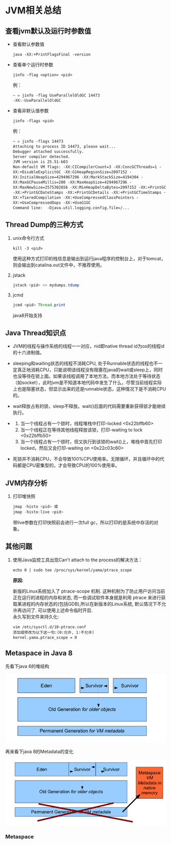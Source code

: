 # JVM相关总结

## 查看jvm默认及运行时参数值

* 查看默认参数值

    ```shell
    java -XX:+PrintFlagsFinal -version
    ```
* 查看单个运行时参数
    ```shell
    jinfo -flag <option> <pid>
    ```
    例：
    ```shell
    ~ ➭ jinfo -flag UseParallelOldGC 14473
    -XX:-UseParallelOldGC
    ```

* 查看非默认值参数
    ```shell
    jinfo -flags <pid>
    ```
    例：
    ```shell
    ~ ➭ jinfo -flags 14473
    Attaching to process ID 14473, please wait...
    Debugger attached successfully.
    Server compiler detected.
    JVM version is 25.51-b03
    Non-default VM flags: -XX:CICompilerCount=3 -XX:ConcGCThreads=1 -XX:+DisableExplicitGC -XX:G1HeapRegionSize=2097152 -XX:InitialHeapSize=4294967296 -XX:MarkStackSize=4194304 -XX:MaxGCPauseMillis=200 -XX:MaxHeapSize=4294967296 -XX:MaxNewSize=2575302656 -XX:MinHeapDeltaBytes=2097152 -XX:+PrintGC -XX:+PrintGCDateStamps -XX:+PrintGCDetails -XX:+PrintGCTimeStamps -XX:+TieredCompilation -XX:+UseCompressedClassPointers -XX:+UseCompressedOops -XX:+UseG1GC 
    Command line:  -Djava.util.logging.config.file=/...
    ```

## Thread Dump的三种方式

1. unix命令行方式

    ```shell
    kill -3 <pid>
    ```
    使用这种方式打印的栈信息是输出到运行java程序的控制台上，对于tomcat，则会输出到catalina.out文件中，不推荐使用。

2. jstack

    ```java
    jstack <pid> >> mydumps.tdump
    ```
3. jcmd

    ```java
    jcmd <pid> Thread.print
    ```
    java8开始支持

## Java Thread知识点

* JVM的线程与操作系统的线程一一对应，nid即native thread id为os的线程id的十六进制值。

* sleeping和waiting状态的线程不消耗CPU, 处于Runnable状态的线程也不一定真正地消耗CPU，只能说明该线程没有阻塞在java的wait或sleep上，同时也没等待在锁上面。如果该线程调用了本地方法，而本地方法处于等待状态（如socket），此时jvm是不知道本地代码中发生了什么，尽管当前线程实际上也是阻塞状态，但显示出来的还是runnable状态，这种情况下是不消耗CPU的。

* wait释放占有的锁，sleep不释放。wait()后面的代码需要重新获得锁才能继续执行。

* 1. 当一个线程占有一个锁时，线程堆栈中打印-locked <0x22bffb60>
  2. 当一个线程正在等待其他线程释放该锁，打印-waiting to lock <0x22bffb50>
  3. 当一个线程占有一个锁时，但又执行到该锁的wait()上，堆栈中首先打印locked，然后又会打印-waiting on <0x22c03c60>

* 死锁并不消耗CPU，不会导致100%CPU使用率。无限循环，并且循环中的代码都是CPU密集型的，才会导致CPU的100%使用率。

## JVM内存分析

1. 打印堆快照
    ```java
    jmap -histo <pid> 或
    jmap -histo:live <pid>
    ```
    带live参数在打印快照前会进行一次full gc，所以打印的是系统中存活的对象。

## 其他问题

1. 使用Java监控工具出现Can't attach to the process的解决方法：
    ```shell
    echo 0 | sudo tee /proc/sys/kernel/yama/ptrace_scope
    ```
    **原因:**

    新版的Linux系统加入了 ptrace-scope 机制. 这种机制为了防止用户访问当前正在运行的进程的内存和状态, 而一些调试软件本身就是利用 ptrace 来进行获取某进程的内存状态的(包括GDB),所以在新版本的Linux系统, 默认情况下不允许再访问了. 可以使用上述命令临时开启.    
    永久写到文件来持久化:
    ```shell
    vim /etc/sysctl.d/10-ptrace.conf  
    添加或修改为以下这一句:(0:允许, 1:不允许)
    kernel.yama.ptrace_scope = 0
    ```

## Metaspace in Java 8

先看下java 6的堆结构

![java_memory_permGen](pictures/jvm/java_memory_permGen.png)

再来看下java 8的Metadata的变化

![jvm_metapsace](pictures/jvm/jvm_metapsace.png)

### Metaspace



